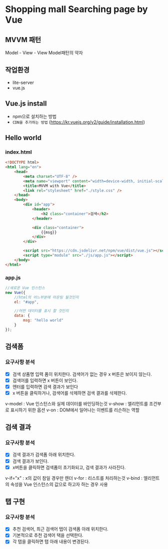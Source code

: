 # Shopping mall Searching page by Vue

## MVVM 패턴

Model - View - View Model패턴의 약자

## 작업환경

-   lite-server
-   vue.js

## Vue.js install

-   npm으로 설치하는 방법
-   `CDN을 추가하는 방법` (https://kr.vuejs.org/v2/guide/installation.html)

## Hello world

### index.html

```html
<!DOCTYPE html>
<html lang="en">
    <head>
        <meta charset="UTF-8" />
        <meta name="viewport" content="width=device-width, initial-scale=1.0" />
        <title>MVVM with Vue</title>
        <link rel="stylesheet" href="./style.css" />
    </head>
    <body>
        <div id="app">
            <header>
                <h2 class="container">검색</h2>
            </header>

            <div class="container">
                {{msg}}
            </div>
        </div>

        <script src="https://cdn.jsdelivr.net/npm/vue/dist/vue.js"></script>
        <script type="module" src="./js/app.js"></script>
    </body>
</html>
```

### app.js

```javascript
//새로운 Vue 인스턴스
new Vue({
    //html의 어느부분에 마운팅 될것인지
    el: "#app",

    //어떤 데이터를 표시 할 것인지
    data: {
        msg: "hello world"
    }
});
```

## 검색폼

### 요구사항 분석

-   [x] 검색 상품명 입력 폼이 위치한다. 검색어가 없는 경우 x 버튼은 보이지 않는다.
-   [x] 검색어를 입력하면 x 버튼이 보인다.
-   [x] 엔터를 입력하면 검색 결과가 보인다
-   [x] x 버튼을 클릭하거나, 검색어를 삭제하면 검색 결과를 삭제한다.

v-model : Vue 인스턴스와 실제 데이터를 바인딩하는것
v-show : 엘리먼트를 조건부로 표시하기 위한 옵션
v-on : DOM에서 일어나는 이벤트를 리슨하는 역할

## 검색 결과

### 요구사항 분석

-   [x] 검색 결과가 검색폼 아래 위치한다.
-   [x] 검색 결과가 보인다.
-   [x] x버튼을 클릭하면 검색폼이 초기화되고, 검색 결과가 사라진다.

v-if="x" : x의 값이 참일 경우만 렌더
v-for : 리스트를 처리하는것
v-bind : 엘리먼트의 속성을 Vue 인스턴스의 값으로 하고자 하는 경우 사용

## 탭 구현

### 요구사항 분석

-   [x] 추천 검색어, 최근 검색어 탭이 검색폼 아래 위치한다.
-   [x] 기본적으로 추천 검색어 택을 선택한다.
-   [x] 각 탭을 클릭하면 탭 아래 내용이 변경된다.
